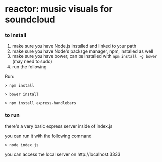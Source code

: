 # reactor: music visuals for soundcloud


### to install
1. make sure you have Node.js installed and linked to your path
2. make sure you have Node's package manager, npm, installed as well
3. make sure you have bower, can be installed with `npm install -g bower` (may need to sudo)
4. run the following

Run:

    > npm install

    > bower install
    
    > npm install express-handlebars

### to run
there's a very basic express server inside of index.js

you can run it with the following command

    > node index.js

you can access the local server on http://localhost:3333
